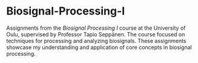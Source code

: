# Biosignal-Processing-I
Assignments from the *Biosignal Processing I* course at the University of Oulu, supervised by Professor Tapio Seppänen. The course focused on techniques for processing and analyzing biosignals. These assignments showcase my understanding and application of core concepts in biosignal processing.
